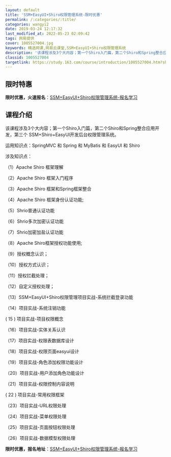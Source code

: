```yaml
---
layout: default
title: 'SSM+EasyUI+Shiro权限管理系统-限时优惠'
permalink: /:categories/:title/
categories: wangyi2
date: 2019-03-24 12:17:32
last_modified_at: 2022-05-23 02:09:42
tags: 网易提供
cover: 1005527004.jpg
keywords: 精选网课,网易云课堂,SSM+EasyUI+Shiro权限管理系统
description: '该课程涉及3个大内容；第一个Shiro入门篇，第二个Shiro和Spring整合应用开发，第三个SSM+Shiro+Ea'
classid: 1005527004
targetlink: https://study.163.com/course/introduction/1005527004.htm?share=1&shareId=1025206652&utm_campaign=share&utm_medium=iphoneShare&utm_source=&utm_u=1025206652
---
```


## 限时特惠

**限时优惠，火速报名**：[SSM+EasyUI+Shiro权限管理系统-报名学习](https://study.163.com/course/introduction/1005527004.htm?share=1&shareId=1025206652&utm_campaign=share&utm_medium=iphoneShare&utm_source=&utm_u=1025206652)

## 课程介绍

该课程涉及3个大内容；第一个Shiro入门篇，第二个Shiro和Spring整合应用开发，第三个 SSM+Shiro+EasyUI开发后台权限管理系统。

运用知识点：SpringMVC 和 Spring 和 MyBatis 和 EasyUI 和 Shiro

涉及知识点：

（1）Apache Shiro 框架理解

（2）Apache Shiro 框架入门程序

（3）Apache Shiro 框架和Spring框架整合

（4）Apache Shiro 框架身份认证功能;

（5）Shrio普通认证功能

（6）Shrio多次加密认证功能

（7）Shrio加密加盐认证功能

（8）Apache Shiro框架授权功能使用;

（9）授权概念认识；

（10）授权方式认识；

（11）授权拦截处理；

（12）自定义授权处理；

（13）SSM+EasyUI+Shiro权限管理项目实战-系统拦截登录功能

（14）项目实战-系统注销功能

 ( 15 )  项目实战-项目权限概念

（16）项目实战-实体关系认识

（17）项目实战-权限表数据库设计

（18）项目实战-权限页面easyui设计

（19）项目实战-角色添加权限功能设计

（20）项目实战-用户添加角色功能设计

（21）项目实战-权限控制内容说明

 ( 22 )  项目实战-常用权限框架

（23）项目实战-URL权限处理

（24）项目实战-菜单权限处理

（25）项目实战-页面按钮权限处理

（26）项目实战-数据模型权限处理

**限时优惠，报名地址**：[SSM+EasyUI+Shiro权限管理系统-报名学习](https://study.163.com/course/introduction/1005527004.htm?share=1&shareId=1025206652&utm_campaign=share&utm_medium=iphoneShare&utm_source=&utm_u=1025206652)


